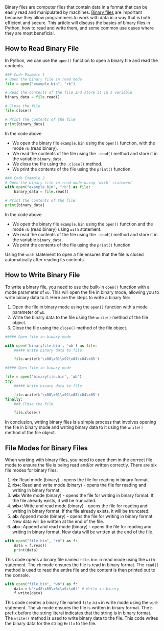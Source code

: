 Binary files are computer files that contain data in a format that can be easily read and manipulated by machines. [Binary files](https://en.wikipedia.org/wiki/Binary_file) are important because they allow programmers to work with data in a way that is both efficient and secure. This article will discuss the basics of binary files in Python, how to read and write them, and some common use cases where they are most beneficial.  
  
## How to Read Binary File  

In Python, we can use the `open()` function to open a binary file and read the contents.

```python
### Code Example 1
# Open the binary file in read mode
file = open("example.bin", "rb")

# Read the contents of the file and store it in a variable
binary_data = file.read()

# Close the file
file.close()

# Print the contents of the file
print(binary_data)
```

In the code above:

- We open the binary file `example.bin` using the `open()` function, with the mode `rb` (read binary).
- We read the contents of the file using the `.read()` method and store it in the variable `binary_data`.
- We close the file using the `.close()` method.
- We print the contents of the file using the `print()` function.

```python
### Code Example 2
# Open the binary file in read mode using `with` statement
with open("example.bin", "rb") as file:
    binary_data = file.read()

# Print the contents of the file
print(binary_data)
```

In the code above:

- We open the binary file ``example.bin`` using the `open()` function and the mode ``rb`` (read binary) using `with` statement.
- We read the contents of the file using the `.read()` method and store it in the variable `binary_data`.
- We print the contents of the file using the `print()` function.

Using the `with` statement to open a file ensures that the file is closed automatically after reading its contents.  
  
## How to Write Binary File

To write a binary file, you need to use the built-in `open()` function with a mode parameter of `wb`. This will open the file in binary mode, allowing you to write binary data to it. Here are the steps to write a binary file:

1. Open the file in binary mode using the `open()` function with a mode parameter of `wb`.
2. Write the binary data to the file using the `write()` method of the file object.
3. Close the file using the `close()` method of the file object.

```python
##### Open file in binary mode

with open('binaryfile.bin', 'wb') as file:
    ##### Write binary data to file

    file.write(b'\x00\x01\x02\x03\x04\x05')
```

```python
##### Open file in binary mode

file = open('binaryfile.bin', 'wb')
try:
    ##### Write binary data to file

    file.write(b'\x00\x01\x02\x03\x04\x05')
finally:
    ### Close the file

    file.close()
```

In conclusion, writing binary files is a simple process that involves opening the file in binary mode and writing binary data to it using the `write()` method of the file object.  
  
## File Modes for Binary Files  

When working with binary files, you need to open them in the correct file mode to ensure the file is being read and/or written correctly. There are six file modes for binary files:

1. **rb**: Read mode (binary) - opens the file for reading in binary format.
2. **rb+**: Read and write mode (binary) - opens the file for reading and writing in binary format.
3. **wb**: Write mode (binary) - opens the file for writing in binary format. If the file already exists, it will be truncated.
4. **wb+**: Write and read mode (binary) - opens the file for reading and writing in binary format. If the file already exists, it will be truncated.
5. **ab**: Append mode (binary) - opens the file for writing in binary format. New data will be written at the end of the file.
6. **ab+**: Append and read mode (binary) - opens the file for reading and writing in binary format. New data will be written at the end of the file.

```python
with open("file.bin", "rb") as f:
    data = f.read()
    print(data)
```
This code opens a binary file named `file.bin` in read mode using the `with` statement. The `rb` mode ensures the file is read in binary format. The `read()` method is used to read the entire file and the content is then printed out to the console.

```python
with open("file.bin", "wb") as f:
    data = b"\x48\x65\x6c\x6c\x6f" # Hello in binary
    f.write(data)
```
This code creates a binary file named `file.bin` in write mode using the `with` statement. The `wb` mode ensures the file is written in binary format. The `b` prefix before the string literal indicates that the string is in binary format. The `write()` method is used to write binary data to the file. This code writes the binary data for the string `Hello` to the file.  
